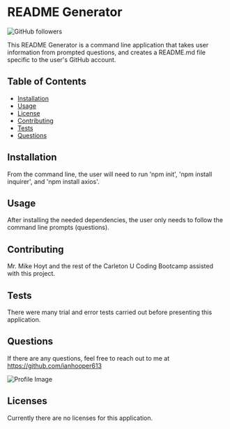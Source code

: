 
  # README Generator
  ![GitHub followers](https://img.shields.io/github/followers/ianhooper613?label=Follow&style=social)

  This README Generator is a command line application that takes user information from prompted questions, and creates a README.md file specific to the user's GitHub account.
  ## Table of Contents
  * [Installation](#installation)
  * [Usage](#usage)
  * [License](#license)
  * [Contributing](#contributing)
  * [Tests](#test)
  * [Questions](#questions)
  
  ## Installation
  From the command line, the user will need to run 'npm init', 'npm install inquirer', and 'npm install axios'.
  ## Usage
  After installing the needed dependencies, the user only needs to follow the command line prompts (questions).
  ## Contributing
  Mr. Mike Hoyt and the rest of the Carleton U Coding Bootcamp assisted with this project.
  ## Tests
  There were many trial and error tests carried out before presenting this application.
  ## Questions
  If there are any questions, feel free to reach out to me at https://github.com/ianhooper613 

  ![Profile Image](https://avatars3.githubusercontent.com/u/60622571?v=4)
  ## Licenses
  Currently there are no licenses for this application.
  